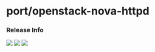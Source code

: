 # port/openstack-nova-httpd

### Release Info
[![](https://images.microbadger.com/badges/version/port/openstack-nova-httpd.svg)](http://microbadger.com/images/port/openstack-nova-httpd "Image info @ microbadger.com")
[![](https://images.microbadger.com/badges/image/port/openstack-nova-httpd.svg)](http://microbadger.com/images/port/openstack-nova-httpd "Image info @ microbadger.com")
[![](https://images.microbadger.com/badges/commit/port/openstack-nova-httpd.svg)](http://microbadger.com/images/port/openstack-nova-httpd "Image info @ microbadger.com")
